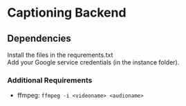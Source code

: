 # Captioning Backend

## Dependencies

Install the files in the requrements.txt  
Add your Google service credentials (in the instance folder).

### Additional Requirements

-   ffmpeg: `ffmpeg -i <videoname> <audioname>`
